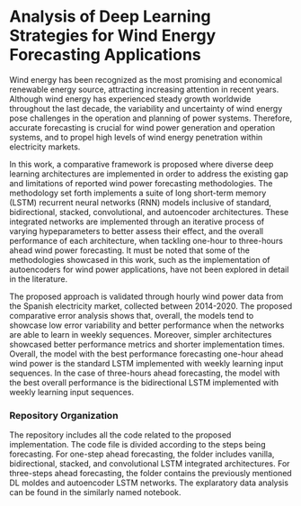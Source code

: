 # Analysis of Deep Learning Strategies for Wind Energy Forecasting Applications


Wind energy has been recognized as the most promising and economical renewable energy source, attracting increasing attention in recent years. Although wind energy has experienced steady growth worldwide throughout the last decade, the  variability and uncertainty of wind energy pose challenges in the operation  and planning of power systems. Therefore, accurate forecasting is crucial for wind power generation and operation systems, and to propel high levels of wind energy penetration within electricity markets. 

In this work, a comparative framework is proposed where diverse deep learning architectures are implemented in order to address the existing gap and limitations of reported wind power forecasting methodologies. The methodology set forth implements a suite of long short-term memory (LSTM) recurrent neural networks (RNN) models inclusive of standard, bidirectional, stacked, convolutional, and autoencoder architectures. These integrated networks are implemented through an iterative process of varying hypeparameters to better assess their effect, and the overall performance of each architecture, when tackling one-hour to three-hours ahead wind power forecasting. It must be noted that some of the methodologies showcased in this work, such as the implementation of autoencoders for wind power applications, have not been explored in detail in the literature.

The proposed approach is validated through hourly wind power data from the Spanish electricity market, collected between 2014-2020. The proposed comparative error analysis shows that, overall, the models tend to showcase low error variability and better performance when the networks are able to learn in weekly sequences. Moreover, simpler architectures showcased better performance metrics and shorter implementation times. Overall, the model with the best performance forecasting one-hour ahead wind power is the standard LSTM implemented with weekly learning input sequences. In the case of three-hours ahead forecasting, the model with the best overall performance is the bidirectional LSTM implemented with weekly learning input sequences.

### Repository Organization

The repository includes all the code related  to  the  proposed implementation. The code file is divided according to the steps being forecasting. For one-step ahead forecasting, the folder includes vanilla, bidirectional, stacked, and convolutional LSTM integrated architectures. For three-steps ahead forecasting, the folder contains the previously mentioned DL moldes and autoencoder LSTM networks. The explaratory data analysis can be found in the similarly named notebook.
